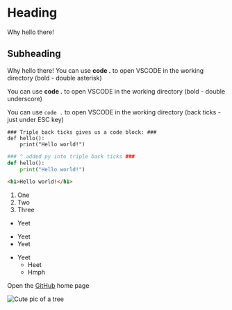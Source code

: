 # Heading

Why hello there!

## Subheading

Why hello there!
You can use **code .** to open VSCODE in the working directory (bold - double asterisk)

You can use __code .__ to open VSCODE in the working directory (bold - double underscore)

You can use `code .` to open VSCODE in the working directory (back ticks - just under ESC key)

```
### Triple back ticks gives us a code block: ###
def hello():
    print("Hello world!")
```

```py
### ^ added py into triple back ticks ###
def hello():
    print("Hello world!")
```

```html
<h1>Hello world!</h1>
```

1. One
2. Two
3. Three

* Yeet

- Yeet
- Yeet

+ Yeet
  * Heet
  * Hmph

Open the [GitHub](https://github.com/) home page

![Cute pic of a tree](https://picsum.photos/200)
<!-- Exclaimation mark infront of an image link embeds picture onto the page -->
<!-- Rerenders photo everytime you open/reload the page, so depending on the link, the picture can change -->